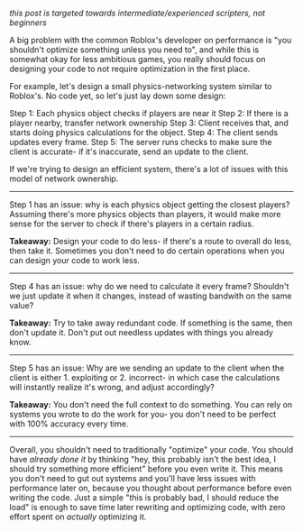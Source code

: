 *this post is targeted towards intermediate/experienced scripters, not beginners*

A big problem with the common Roblox's developer on performance is "you shouldn't optimize something unless you need to", and while this is somewhat okay for less ambitious games, you really should focus on designing your code to not require optimization in the first place.

For example, let's design a small physics-networking system similar to Roblox's. No code yet, so let's just lay down some design:

Step 1: Each physics object checks if players are near it
Step 2: If there is a player nearby, transfer network ownership
Step 3: Client receives that, and starts doing physics calculations for the object.
Step 4: The client sends updates every frame.
Step 5: The server runs checks to make sure the client is accurate- if it's inaccurate, send an update to the client.

If we're trying to design an efficient system, there's a lot of issues with this model of network ownership. 

---

Step 1 has an issue: why is each physics object getting the closest players? Assuming there's more physics objects than players, it would make more sense for the server to check if there's players in a certain radius. 

**Takeaway:** Design your code to do less- if there's a route to overall do less, then take it. Sometimes you don't need to do certain operations when you can design your code to work less.

---

Step 4 has an issue: why do we need to calculate it every frame? Shouldn't we just update it when it changes, instead of wasting bandwith on the same value?

**Takeaway:** Try to take away redundant code. If something is the same, then don't update it. Don't put out needless updates with things you already know.

---
Step 5 has an issue: Why are we sending an update to the client when the client is either 1. exploiting or 2. incorrect- in which case the calculations will instantly realize it's wrong, and adjust accordingly?

**Takeaway:** You don't need the full context to do something. You can rely on systems you wrote to do the work for you- you don't need to be perfect with 100% accuracy every time.

---

Overall, you shouldn't need to traditionally "optimize" your code. You should have *already done it* by thinking "hey, this probably isn't the best idea, I should try something more efficient" before you even write it. This means you don't need to gut out systems and you'll have less issues with performance later on, because you thought about performance before even writing the code. Just a simple "this is probably bad, I should reduce the load" is enough to save time later rewriting and optimizing code, with zero effort spent on *actually* optimizing it.